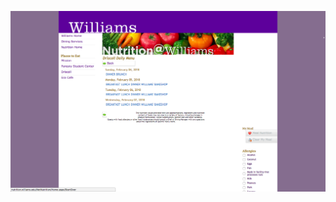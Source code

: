 ![Williams Dining](https://github.com/EyePiercings/EyePiercings.github.io/blob/master/img/Screen%20Shot%202018-02-04%20at%206.17.56%20PM.png)
